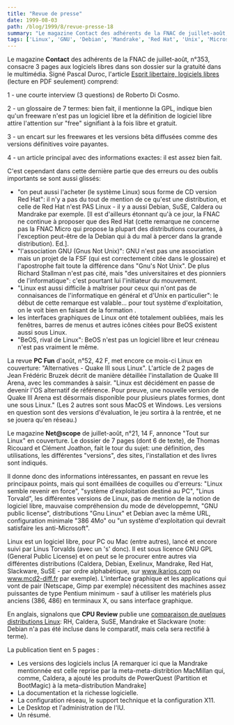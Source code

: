 ```yaml
---
title: "Revue de presse"
date: 1999-08-03
path: /blog/1999/8/revue-presse-18
summary: "Le magazine Contact des adhérents de la FNAC de juillet-août, n°353, consacre 3 pages aux logiciels libres dans son dossier sur la gratuité dans le multimédia."
tags: ['Linux', 'GNU', 'Debian', 'Mandrake', 'Red Hat', 'Unix', 'Microsoft']
---
```


<P>Le magazine <B>Contact</B> des adhérents de la FNAC de juillet-août,
n°353, consacre 3 pages aux logiciels libres dans son dossier sur
la gratuité dans le multimédia. Signé Pascal Duroc, l'article <A HREF="http://www.fnac.fr/html/Contact/216a_4e02.html">Esprit libertaire,
logiciels libres</A> (lecture en PDF seulement) comprend:</P>

<P>1 - une courte interview (3 questions) de Roberto Di Cosmo.</P>

<P>2 - un glossaire de 7 termes: bien fait, il mentionne la GPL, indique
bien qu'un freeware n'est pas un logiciel libre et la définition de
logiciel libre attire l'attention sur "free" signifiant à la fois libre
et gratuit.</P>

<P>3 - un encart sur les freewares et les versions bêta diffusées comme des
versions définitives voire payantes.</P>

<P>4 - un article principal avec des informations exactes: il est assez
bien fait.</P>

<P>C'est cependant dans cette dernière partie que des erreurs ou des oublis
importants se sont aussi glissés:</P>

<UL>

<LI>"on peut aussi l'acheter (le système Linux) sous forme de CD version
Red Hat": il n'y a pas du tout de mention de ce qu'est une
distribution, et celle de Red Hat n'est PAS Linux - il y a aussi Debian,
SuSE, Caldera ou Mandrake par exemple. [Il est d'ailleurs étonnant qu'à
ce jour, la FNAC ne continue à proposer que des Red Hat (cette remarque
ne concerne pas la FNAC Micro qui propose la plupart des distributions
courantes, à l'exception peut-être de la Debian qui à du mal à percer
dans la grande distribution). Ed.].
<LI>"l'association GNU (Gnus Not Unix)": GNU n'est pas une association
mais un projet de la FSF (qui est correctement citée dans le glossaire)
et l'apostrophe fait toute la différence dans "Gnu's Not Unix". De plus
Richard Stallman n'est pas cité, mais "des universitaires et des
pionniers de l'informatique": c'est pourtant lui l'initiateur du
mouvement.
<LI>"Linux est aussi difficile à maîtriser pour ceux qui n'ont pas de
connaisances de l'informatique en général et d'Unix en particulier": le
début de cette remarque est valable... pour tout système d'exploitation,
on le voit bien en faisant de la formation .
<LI>les interfaces graphiques de Linux ont été totalement oubliées, mais
les fenêtres, barres de menus et autres icônes citées pour BeOS existent
aussi sous Linux.
<LI>"BeOS, rival de Linux": BeOS n'est pas un logiciel libre et leur
créneau n'est pas vraiment le même.
</UL>

<P>La revue <B>PC Fun</B> d'août, n°52, 42 F, met encore ce mois-ci Linux en
couverture: "Alternatives - Quake III sous Linux".
L'article de 2 pages de Jean Frédéric Bruzek décrit de manière détaillée
l'installation de Quake III Arena, avec les commandes à saisir.
"Linux est décidément en passe de devenir l'OS alternatif de référence.
Pour preuve, une nouvelle version de Quake III Arena est désormais
disponible pour plusieurs plates formes, dont une sous Linux." (Les 2
autres sont sous MacOS et Windows. Les versions en question sont des
versions d'évaluation, le jeu sortira à la rentrée, et ne se jouera
qu'en réseau.)</P>

<P>Le magazine <B>Net@scope</B> de juillet-août, n°21, 14 F, annonce "Tout
sur Linux" en couverture.
Le dossier de 7 pages (dont 6 de texte), de Thomas Ricouard et Clément
Joathon, fait le tour du sujet: une définition, des utilisations, les
différentes "versions", des sites, l'installation et des livres sont
indiqués.</P>

<P>Il donne donc des informations intéressantes, en passant en revue les
principaux points, mais qui sont émaillées de coquilles ou d'erreurs:
"Linux semble revenir en force", "système d'exploitation destiné au PC",
"Linus Torvald", les différentes versions de Linux, pas de mention de la
notion de logiciel libre, mauvaise compréhension du mode de
développemnt, "GNU public license", distributions "Gnu Linux" et Debian
avec la même URL, configuration minimale "386 4Mo" ou "un système
d'exploitation qui devrait satisfaire les anti-Microsoft".</P>

<P>Linux est un logiciel libre, pour PC ou Mac (entre autres), lancé et
encore suivi par Linus Torvalds (avec un 's' donc). Il est sous licence
GNU GPL (General Public License) et on peut se le procurer entre autres
via différentes distributions (Caldera, Debian, Exelinux, Mandrake, Red
Hat, Slackware, SuSE - par ordre alphabétique, sur
<A HREF="http://www.ikarios.com/">www.ikarios.com</A>
ou <A HREF="http://www.mcd2-diff.fr/">www.mcd2-diff.fr</A>
par exemple).  L'interface graphique et les applications qui vont de pair
(Netscape, Gimp par exemple) nécessitent des machines assez puissantes
de type Pentium minimum - sauf à utiliser les matériels plus anciens
(386, 486) en terminaux X, ou sans interface graphique.</P>

<P>En anglais, signalons que <B>CPU Review</B> publie une <A HREF="http://www.cpureview.com/art_distro_a.html">comparaison de quelques
distributions Linux</A>: RH, Caldera, SuSE, Mandrake et Slackware (note:
Debian n'a pas été incluse dans le comparatif, mais cela sera rectifié
à terme).</P>

<P>La publication tient en 5 pages :</P>

<UL>

<LI>Les versions des logiciels inclus [A remarquer ici que la Mandrake mentionnée
est celle reprise par la meta-meta-distribtion MacMillan qui, comme, Caldera, a
ajouté les
produits de PowerQuest (Partition et BootMagic) à la meta-distribution Mandrake]
<LI>La documentation et la richesse logicielle.
<LI>La configuration réseau, le support technique et la configuration X11.
<LI>Le Desktop et l'administration de l'IU.
<LI>Un résumé.
</UL>


